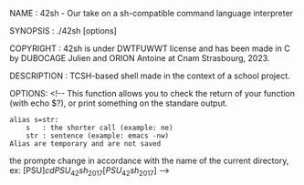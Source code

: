 <!--                                                
        ,--,                                   
      ,--.'|      ,----,             ,---,     
   ,--,  | :    .'   .' \          ,--.' |     
,---.'|  : '  ,----,'    |         |  |  :     
;   : |  | ;  |    :  .  ; .--.--.  :  :  :     
|   | : _' |  ;    |.'  / /  /    ' :  |  |,--. 
:   : |.'  |  `----'/  ; |  :  /`./ |  :  '   | 
|   ' '  ; :    /  ;  /  |  :  ;_   |  |   /' : 
\   \  .'. |   ;  /  /-,  \  \    `.'  :  | | | 
 `---`:  | '  /  /  /.`|   `----.   \  |  ' | : 
      '  ; |./__;      :  /  /`--'  /  :  :_:,' 
      |  : ;|   :    .'  '--'.     /|  | ,'     
      '  ,/ ;   | .'       `--'---' `--''       
      '--'  `---'                              
-->

NAME :
	42sh - Our take on a sh-compatible command language interpreter

SYNOPSIS :
	./42sh [options]

COPYRIGHT :
	42sh is under DWTFUWWT license and has been made in C by DUBOCAGE Julien and ORION Antoine at Cnam Strasbourg, 2023.

DESCRIPTION :
	TCSH-based shell made in the context of a school project.


OPTIONS:
	<!-- This function allows you to check the return of your function (with echo $?),
	or print something on the standare output.

	alias s=str:
		s 	: the shorter call (example: ne)
		str	: sentence (example: emacs -nw)
	Alias are temporary and are not saved


the prompte change in accordance with the name of the current directory, ex:
[PSU]$cd PSU_42sh_2017
[PSU_42sh_2017]$
-->
<!--
DEFINITIONS :
Note that this 42sh deal with different redirections;
	as <, <<, >>, >, |. 
		
 -->




